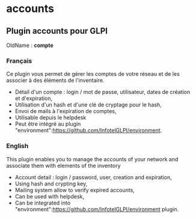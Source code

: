 # accounts

## Plugin accounts pour GLPI

OldName : **compte**

### Français

Ce plugin vous permet de gérer les comptes de votre réseau et de les associer à des éléments de l'inventaire.
* Détail d'un compte : login / mot de passe, utilisateur, dates de création et d'expiration,
* Utilisation d'un hash et d'une clé de cryptage pour le hash,
* Envoi de mails à l'expiration de comptes,
* Utilisable depuis le helpdesk
* Peut être intégré au plugin "environment":https://github.com/InfotelGLPI/environment.

### English

This plugin enables you to manage the accounts of your network and associate them with elements of the inventory
* Account detail : login / password, user, creation and expiration,
* Using hash and crypting key,
* Mailing system allow to verify expired accounts,
* Can be used with helpdesk,
* Can be integrated into "environment":https://github.com/InfotelGLPI/environment plugin.
